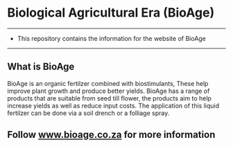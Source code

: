 # Biological Agricultural Era (BioAge)

---

* This repository contains the information for the website of BioAge

---

## What is BioAge

BioAge is an organic fertilzer combined with biostimulants, These help improve plant growth and produce better yields. BioAge has a range of products that are suitable from seed till flower, the products aim to help increase yields as well as reduce input costs. The application of this liquid fertilzer can be done via a soil drench or a folliage spray.

## Follow www.bioage.co.za for more information
